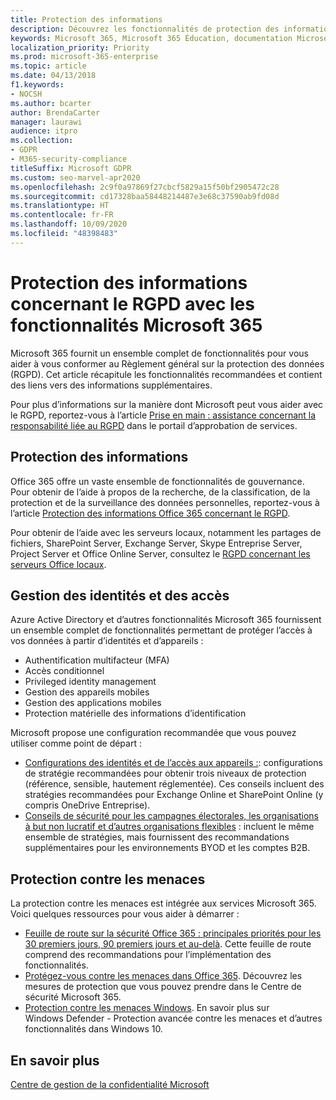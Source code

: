 ```yaml
---
title: Protection des informations
description: Découvrez les fonctionnalités de protection des informations dans Microsoft 365 pour le règlement général sur la protection des données (RGPD).
keywords: Microsoft 365, Microsoft 365 Éducation, documentation Microsoft 365, RGPD
localization_priority: Priority
ms.prod: microsoft-365-enterprise
ms.topic: article
ms.date: 04/13/2018
f1.keywords:
- NOCSH
ms.author: bcarter
author: BrendaCarter
manager: laurawi
audience: itpro
ms.collection:
- GDPR
- M365-security-compliance
titleSuffix: Microsoft GDPR
ms.custom: seo-marvel-apr2020
ms.openlocfilehash: 2c9f0a97869f27cbcf5829a15f50bf2905472c28
ms.sourcegitcommit: cd17328baa58448214487e3e68c37590ab9fd08d
ms.translationtype: HT
ms.contentlocale: fr-FR
ms.lasthandoff: 10/09/2020
ms.locfileid: "48398483"
---
```

# <a name="information-protection-for-gdpr-with-microsoft-365-capabilities"></a>Protection des informations concernant le RGPD avec les fonctionnalités Microsoft 365

Microsoft 365 fournit un ensemble complet de fonctionnalités pour vous aider à vous conformer au Règlement général sur la protection des données (RGPD). Cet article récapitule les fonctionnalités recommandées et contient des liens vers des informations supplémentaires.

Pour plus d’informations sur la manière dont Microsoft peut vous aider avec le RGPD, reportez-vous à l’article [Prise en main : assistance concernant la responsabilité liée au RGPD](https://servicetrust.microsoft.com/ViewPage/GDPRGetStarted) dans le portail d’approbation de services.

## <a name="information-protection"></a>Protection des informations

Office 365 offre un vaste ensemble de fonctionnalités de gouvernance. Pour obtenir de l’aide à propos de la recherche, de la classification, de la protection et de la surveillance des données personnelles, reportez-vous à l’article [Protection des informations Office 365 concernant le RGPD](https://docs.microsoft.com/microsoft-365/compliance/office-365-information-protection-for-gdpr).

Pour obtenir de l’aide avec les serveurs locaux, notamment les partages de fichiers, SharePoint Server, Exchange Server, Skype Entreprise Server, Project Server et Office Online Server, consultez le [RGPD concernant les serveurs Office locaux](https://docs.microsoft.com/microsoft-365/compliance/gdpr-for-office-servers). 

## <a name="identity-and-access-management"></a>Gestion des identités et des accès

Azure Active Directory et d’autres fonctionnalités Microsoft 365 fournissent un ensemble complet de fonctionnalités permettant de protéger l’accès à vos données à partir d’identités et d’appareils :

- Authentification multifacteur (MFA)
- Accès conditionnel
- Privileged identity management
- Gestion des appareils mobiles
- Gestion des applications mobiles
- Protection matérielle des informations d’identification

Microsoft propose une configuration recommandée que vous pouvez utiliser comme point de départ :

- [Configurations des identités et de l’accès aux appareils :](../security/office-365-security/microsoft-365-policies-configurations.md): configurations de stratégie recommandées pour obtenir trois niveaux de protection (référence, sensible, hautement réglementée). Ces conseils incluent des stratégies recommandées pour Exchange Online et SharePoint Online (y compris OneDrive Entreprise).
- [Conseils de sécurité pour les campagnes électorales, les organisations à but non lucratif et d’autres organisations flexibles](https://docs.microsoft.com/microsoft-365/security/office-365-security/microsoft-security-guidance-for-political-campaigns-nonprofits-and-other-agile-o) : incluent le même ensemble de stratégies, mais fournissent des recommandations supplémentaires pour les environnements BYOD et les comptes B2B.

## <a name="threat-protection"></a>Protection contre les menaces

La protection contre les menaces est intégrée aux services Microsoft 365. Voici quelques ressources pour vous aider à démarrer :

- [Feuille de route sur la sécurité Office 365 : principales priorités pour les 30 premiers jours, 90 premiers jours et au-delà](https://docs.microsoft.com/microsoft-365/security/office-365-security/security-roadmap). Cette feuille de route comprend des recommandations pour l’implémentation des fonctionnalités. 
- [Protégez-vous contre les menaces dans Office 365](https://docs.microsoft.com/microsoft-365/security/office-365-security/protect-against-threats). Découvrez les mesures de protection que vous pouvez prendre dans le Centre de sécurité Microsoft 365.
- [Protection contre les menaces Windows](https://docs.microsoft.com/windows/security/threat-protection/). En savoir plus sur Windows Defender - Protection avancée contre les menaces et d’autres fonctionnalités dans Windows 10.

## <a name="learn-more"></a>En savoir plus

[Centre de gestion de la confidentialité Microsoft](https://www.microsoft.com/trust-center/privacy/gdpr-overview)
